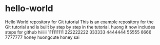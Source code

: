 # hello-world
Hello World repository for Git tutorial
This is an example repository for the Git tutorial and is built by step by step in the tutorial.
huong
it now includes steps for github
hiiiiii
111111111
222222222
333333
4444444
55555
6666
7777777
honey
huongcute
honey sai
